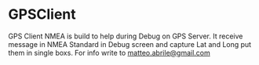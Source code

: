 # GPSClient
GPS Client NMEA is build to help during Debug on GPS Server. 
It receive message in NMEA Standard in Debug screen and capture Lat and Long put them in single boxs. 
For info write to matteo.abrile@gmail.com